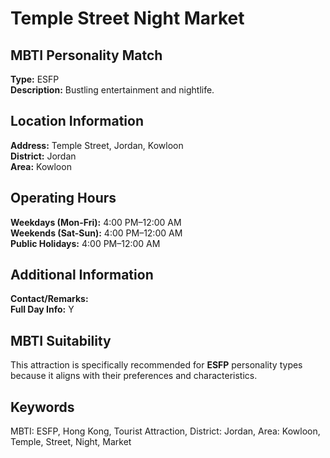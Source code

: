 # Temple Street Night Market

## MBTI Personality Match
**Type:** ESFP  
**Description:** Bustling entertainment and nightlife.

## Location Information
**Address:** Temple Street, Jordan, Kowloon  
**District:** Jordan  
**Area:** Kowloon

## Operating Hours
**Weekdays (Mon-Fri):** 4:00 PM–12:00 AM  
**Weekends (Sat-Sun):** 4:00 PM–12:00 AM  
**Public Holidays:** 4:00 PM–12:00 AM

## Additional Information
**Contact/Remarks:**   
**Full Day Info:** Y

## MBTI Suitability
This attraction is specifically recommended for **ESFP** personality types because it aligns with their preferences and characteristics.

## Keywords
MBTI: ESFP, Hong Kong, Tourist Attraction, District: Jordan, Area: Kowloon, Temple, Street, Night, Market
